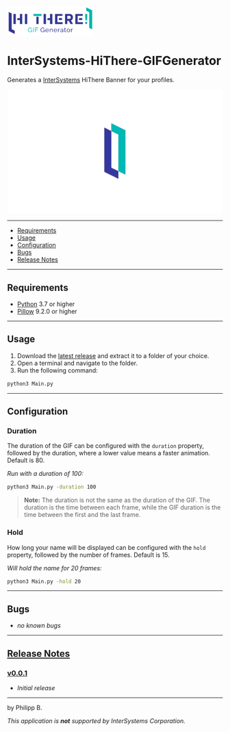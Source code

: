 <img src = "resources/logo.png" width = "40%" alt = "Logo"/>

# InterSystems-HiThere-GIFGenerator

Generates a [InterSystems](https://www.intersystems.com/) HiThere Banner for your profiles.

![Example](out/Example.gif)

---

-   [Requirements](#requirements)
-   [Usage](#usage)
-   [Configuration](#configuration)
-   [Bugs](#bugs)
-   [Release Notes](#release-notes)

---

## Requirements

-   [Python](https://www.python.org/) 3.7 or higher
-   [Pillow](https://pypi.org/project/Pillow/) 9.2.0 or higher

---

## Usage

1.  Download the [latest release]() and extract it to a folder of your choice.
2.  Open a terminal and navigate to the folder.
3.  Run the following command:

```bash
python3 Main.py
```

---

## Configuration

### Duration

The duration of the GIF can be configured with the `duration` property, followed by the duration, where a lower value means a faster animation. Default is 80.

_Run with a duration of 100:_

```bash
python3 Main.py -duration 100
```

> **Note:** The duration is not the same as the duration of the GIF. The duration is the time between each frame, while the GIF duration is the time between the first and the last frame.

### Hold

How long your name will be displayed can be configured with the `hold` property, followed by the number of frames. Default is 15.

_Will hold the name for 20 frames:_

```bash
python3 Main.py -hold 20
```

---

## Bugs

-   _no known bugs_

---

## [Release Notes](https://github.com/phil1436/InterSystemsHiThereGifGenerator/blob/master/CHANGELOG.md)

### [v0.0.1](https://github.com/phil1436/InterSystemsHiThereGifGenerator/tree/0.0.1)

-   _Initial release_

---

by Philipp B.

_This application is **not** supported by InterSystems Corporation._
